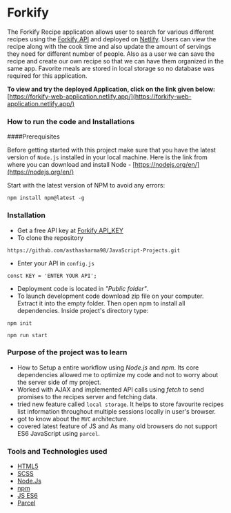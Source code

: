 # Forkify 

The Forkify Recipe application allows user to search for various different recipes using the [Forkify API](https://forkify-api.herokuapp.com/v2) and deployed on [Netlify](https://www.netlify.com/). Users can view the recipe along with the cook time and also update the amount of servings they need for different number of people.
Also as a user we can save the recipe and create our own recipe so that we can have them organized in the same app.
Favorite meals are stored in local storage so no database was required for this application.

**To view and try the deployed Application, click on the link given below:** [https://forkify-web-application.netlify.app/](https://forkify-web-application.netlify.app/)

### How to run the code and Installations

####Prerequisites 

Before getting started with this project make sure that you have the latest version of `Node.js` installed in your local machine.
Here is the link from where you can download and install Node - [https://nodejs.org/en/](https://nodejs.org/en/)

Start with the latest version of NPM to avoid any errors:

```
npm install npm@latest -g
```

### Installation 

- Get a free API key at [Forkify API_KEY](https://forkify-api.herokuapp.com/v2)
- To clone the repository 
```
https://github.com/asthasharma98/JavaScript-Projects.git
```
- Enter your API in `config.js`
```
const KEY = 'ENTER YOUR API';
```
- Deployment code is located in *"Public folder"*.
- To launch development code download zip file on your computer. Extract it into the empty folder. Then open npm to install all dependencies. Inside project's directory type:
```
npm init
```
```
npm run start 
```

### Purpose of the project was to learn

- How to Setup a entire workflow using *Node.js* and *npm*. Its core dependencies allowed me to optimize my code and not to worry about the server side of my project.
- Worked with AJAX and implemented API calls using *fetch* to send promises to the recipes server and fetching data.
- tried new feature called `local storage`. It helps to store favourite recipes list information throughout multiple sessions locally in user's browser. 
- got to know about the `MVC` architecture.
- covered latest feature of JS and As many old browsers do not support ES6 JavaScript using `parcel`.

### Tools and Technologies used

- [HTML5](https://developer.mozilla.org/en-US/docs/Glossary/HTML5)
- [SCSS](https://sass-lang.com/)
- [Node.Js](https://nodejs.org/en/)
- [npm](https://www.npmjs.com/)
- [JS ES6](https://www.w3schools.com/js/js_es6.asp)
- [Parcel](https://parceljs.org/)



